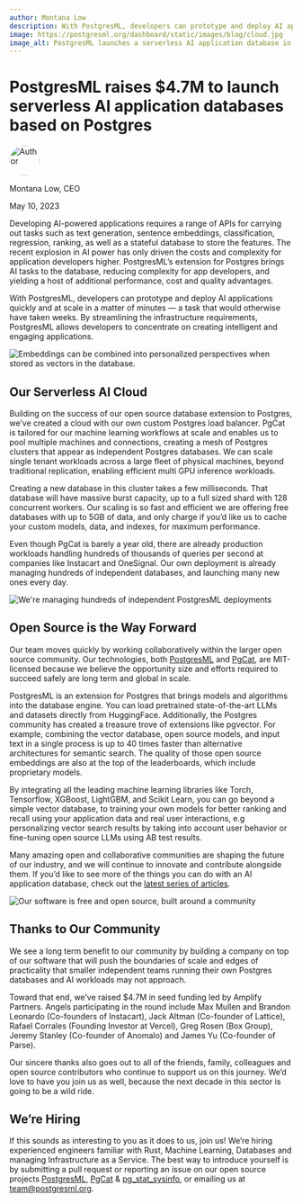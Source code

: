 ```yaml
---
author: Montana Low
description: With PostgresML, developers can prototype and deploy AI applications quickly and at scale in a matter of minutes — a task that would otherwise have taken weeks. By streamlining the infrastructure requirements, PostgresML allows developers to concentrate on creating intelligent and engaging applications.
image: https://postgresml.org/dashboard/static/images/blog/cloud.jpg
image_alt: PostgresML launches a serverless AI application database in the cloud.
---
```


# PostgresML raises $4.7M to launch serverless AI application databases based on Postgres

<div class="d-flex align-items-center mb-4">
  <img width="54px" height="54px" src="/dashboard/static/images/team/montana.jpg" style="border-radius: 50%;" alt="Author" />
  <div class="ps-3 d-flex justify-content-center flex-column">
    <p class="m-0">Montana Low, CEO</p>
    <p class="m-0">May 10, 2023</p>
  </div>
</div>

Developing AI-powered applications requires a range of APIs for carrying out tasks such as text generation, sentence embeddings, classification, regression, ranking, as well as a stateful database to store the features. The recent explosion in AI power has only driven the costs and complexity for application developers higher. PostgresML’s extension for Postgres brings AI tasks to the database, reducing complexity for app developers, and yielding a host of additional performance, cost and quality advantages.

With PostgresML, developers can prototype and deploy AI applications quickly and at scale in a matter of minutes — a task that would otherwise have taken weeks. By streamlining the infrastructure requirements, PostgresML allows developers to concentrate on creating intelligent and engaging applications.

<img src="/dashboard/static/images/blog/cloud.webp" alt="Embeddings can be combined into personalized perspectives when stored as vectors in the database." />

## Our Serverless AI Cloud

Building on the success of our open source database extension to Postgres, we’ve created a cloud with our own custom Postgres load balancer. PgCat is tailored for our machine learning workflows at scale and enables us to pool multiple machines and connections, creating a mesh of Postgres clusters that appear as independent Postgres databases. We can scale single tenant workloads across a large fleet of physical machines, beyond traditional replication, enabling efficient multi GPU inference workloads.

Creating a new database in this cluster takes a few milliseconds. That database will have massive burst capacity, up to a full sized shard with 128 concurrent workers. Our scaling is so fast and efficient we are offering free databases with up to 5GB of data, and only charge if you’d like us to cache your custom models, data, and indexes, for maximum performance.

Even though PgCat is barely a year old, there are already production workloads handling hundreds of thousands of queries per second at companies like Instacart and OneSignal. Our own deployment is already managing hundreds of independent databases, and launching many new ones every day.

<img src="/dashboard/static/images/blog/elephants.webp" alt="We're managing hundreds of independent PostgresML deployments" />

## Open Source is the Way Forward

Our team moves quickly by working collaboratively within the larger open source community. Our technologies, both [PostgresML](https://github.com/postgresml/postgresml) and [PgCat](https://github.com/postgresml/pgcat), are MIT-licensed because we believe the opportunity size and efforts required to succeed safely are long term and global in scale.

PostgresML is an extension for Postgres that brings models and algorithms into the database engine. You can load pretrained state-of-the-art LLMs and datasets directly from HuggingFace. Additionally, the Postgres community has created a treasure trove of extensions like pgvector. For example, combining the vector database, open source models, and input text in a single process is up to 40 times faster than alternative architectures for semantic search. The quality of those open source embeddings are also at the top of the leaderboards, which include proprietary models.

By integrating all the leading machine learning libraries like Torch, Tensorflow, XGBoost, LightGBM, and Scikit Learn, you can go beyond a simple vector database, to training your own models for better ranking and recall using your application data and real user interactions, e.g personalizing vector search results by taking into account user behavior or fine-tuning open source LLMs using AB test results.

Many amazing open and collaborative communities are shaping the future of our industry, and we will continue to innovate and contribute alongside them. If you’d like to see more of the things you can do with an AI application database, check out the [latest series of articles](/blog/generating-llm-embeddings-with-open-source-models-in-postgresml).

<img src="/dashboard/static/images/blog/community.webp" alt="Our software is free and open source, built around a community" />

## Thanks to Our Community

We see a long term benefit to our community by building a company on top of our software that will push the boundaries of scale and edges of practicality that smaller independent teams running their own Postgres databases and AI workloads may not approach.

Toward that end, we’ve raised $4.7M in seed funding led by Amplify Partners. Angels participating in the round include Max Mullen and Brandon Leonardo (Co-founders of Instacart), Jack Altman (Co-founder of Lattice), Rafael Corrales (Founding Investor at Vercel), Greg Rosen (Box Group), Jeremy Stanley (Co-founder of Anomalo) and James Yu (Co-founder of Parse).

Our sincere thanks also goes out to all of the friends, family, colleagues and open source contributors who continue to support us on this journey. We’d love to have you join us as well, because the next decade in this sector is going to be a wild ride.

## We’re Hiring

If this sounds as interesting to you as it does to us, join us! We’re hiring experienced engineers familiar with Rust, Machine Learning, Databases and managing Infrastructure as a Service. The best way to introduce yourself is by submitting a pull request or reporting an issue on our open source projects [PostgresML](https://github.com/postgresml/postgresml), [PgCat](https://github.com/postgresml/pgcat) & [pg_stat_sysinfo](https://github.com/postgresml/pg_stat_sysinfo), or emailing us at team@postgresml.org.
